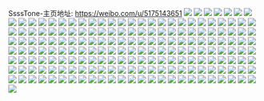 SsssTone-主页地址: https://weibo.com/u/5175143651 
![](https://wx4.sinaimg.cn/mw2000/005EengTly1h9611ef3m1j32c0340hdx.jpg) 
![](https://wx4.sinaimg.cn/mw2000/005EengTly1h9611fzdhjj32c03407wi.jpg) 
![](https://wx4.sinaimg.cn/mw2000/005EengTly1h9611i07svj32c0340u0z.jpg) 
![](https://wx4.sinaimg.cn/mw2000/005EengTly1h9611k7pzvj32c03407wj.jpg) 
![](https://wx4.sinaimg.cn/mw2000/005EengTly1h9611c7bobj31od28h1kx.jpg) 
![](https://wx4.sinaimg.cn/mw2000/005EengTly1h9611l3behj31qp2bl4qp.jpg) 
![](https://wx4.sinaimg.cn/mw2000/005EengTly1h9611n54g0j32c0340x6r.jpg) 
![](https://wx4.sinaimg.cn/mw2000/005EengTly1h9611o1lvaj321s2qenpd.jpg) 
![](https://wx4.sinaimg.cn/mw2000/005EengTly1h9611pjfm8j31r0340b2b.jpg) 
![](https://wx4.sinaimg.cn/mw2000/005EengTly1h9611q9kn1j31m025cx4z.jpg) 
![](https://wx4.sinaimg.cn/mw2000/005EengTly1h8tyknuhksj30u00u0jvt.jpg) 
![](https://wx4.sinaimg.cn/mw2000/005EengTly1h826g3bok1j31me25vkjl.jpg) 
![](https://wx4.sinaimg.cn/mw2000/005EengTly1h825xi5gu4j32943067wj.jpg) 
![](https://wx4.sinaimg.cn/mw2000/005EengTly1h825x353gtj32c03407wi.jpg) 
![](https://wx4.sinaimg.cn/mw2000/005EengTly1h81lm762xtj31x82ka1ky.jpg) 
![](https://wx4.sinaimg.cn/mw2000/005EengTly1h81jn9pb89j31yj2m14qt.jpg) 
![](https://wx4.sinaimg.cn/mw2000/005EengTly1h81jnsnjrhj31s035shdv.jpg) 
![](https://wx4.sinaimg.cn/mw2000/005EengTly1h81jnobykfj32c03401l8.jpg) 
![](https://wx4.sinaimg.cn/mw2000/005EengTly1h81jnur2qqj32c0340qv7.jpg) 
![](https://wx4.sinaimg.cn/mw2000/005EengTly1h81jnzyw06j32c0340u0y.jpg) 
![](https://wx4.sinaimg.cn/mw2000/005EengTly1h81jnwi6i1j32772xmx6p.jpg) 
![](https://wx4.sinaimg.cn/mw2000/005EengTly1h81jnvu1t4j32c0340x6q.jpg) 
![](https://wx4.sinaimg.cn/mw2000/005EengTly1h81jngzzh9j32c0340npl.jpg) 
![](https://wx4.sinaimg.cn/mw2000/005EengTly1h81jou8grpj321u2qgnpf.jpg) 
![](https://wx4.sinaimg.cn/mw2000/005EengTly1h81jnxsdyxj32c0340u0y.jpg) 
![](https://wx4.sinaimg.cn/mw2000/005EengTly1h7sbly7c0gj31jk4pkhd1.jpg) 
![](https://wx4.sinaimg.cn/mw2000/005EengTly1h7j3kce7drj30vu0vujw4.jpg) 
![](https://wx4.sinaimg.cn/mw2000/005EengTly1h7hpldjdedj32402tcnpe.jpg) 
![](https://wx4.sinaimg.cn/mw2000/005EengTly1h7hplfhcejj32402tc4qr.jpg) 
![](https://wx4.sinaimg.cn/mw2000/005EengTly1h7hplme58gj32c0340e83.jpg) 
![](https://wx4.sinaimg.cn/mw2000/005EengTly1h7hplh6wpuj32402tchdu.jpg) 
![](https://wx4.sinaimg.cn/mw2000/005EengTly1h7hplbrb29j31z72my1ky.jpg) 
![](https://wx4.sinaimg.cn/mw2000/005EengTly1h7hplqqx4pj31kw23unpd.jpg) 
![](https://wx4.sinaimg.cn/mw2000/005EengTly1h6kwlaor3sj30u012bwij.jpg) 
![](https://wx4.sinaimg.cn/mw2000/005EengTly1h6kwlijqxgj30u014147c.jpg) 
![](https://wx4.sinaimg.cn/mw2000/005EengTly1h6kwhkmschj30va134gun.jpg) 
![](https://wx4.sinaimg.cn/mw2000/005EengTly1h5usbjs7thj32c03401l2.jpg) 
![](https://wx4.sinaimg.cn/mw2000/005EengTly1h5usbhrijwj31iq2pb7wi.jpg) 
![](https://wx4.sinaimg.cn/mw2000/005EengTly1h5usb974t2j30u01hce0k.jpg) 
![](https://wx4.sinaimg.cn/mw2000/005EengTly1h5usbfk52vj30wi1y7b29.jpg) 
![](https://wx4.sinaimg.cn/mw2000/005EengTly1h5usb8m0xej30wi17c13z.jpg) 
![](https://wx4.sinaimg.cn/mw2000/005EengTly1h5usbiiq5cj31r03407wj.jpg) 
![](https://wx4.sinaimg.cn/mw2000/005EengTly1h5usbj1eosj33402c0hdy.jpg) 
![](https://wx4.sinaimg.cn/mw2000/005EengTly1h5usbgp7otj327r27ru0z.jpg) 
![](https://wx4.sinaimg.cn/mw2000/005EengTly1h5usbhvc3wj32c02c0qv7.jpg) 
![](https://wx4.sinaimg.cn/mw2000/005EengTly1h5usbirihpj32c0340qv7.jpg) 
![](https://wx4.sinaimg.cn/mw2000/005EengTly1h5usbdm9ccj31gs2lr1ky.jpg) 
![](https://wx4.sinaimg.cn/mw2000/005EengTly1h4v4mccjiyj32c02c0qv7.jpg) 
![](https://wx4.sinaimg.cn/mw2000/005EengTly1h4v4m7hjgxj30wi0c4gm3.jpg) 
![](https://wx4.sinaimg.cn/mw2000/005EengTly1gxp9t1og0hj32c0340qv5.jpg) 
![](https://wx4.sinaimg.cn/mw2000/005EengTly1gxp9t30r1oj32c0340u0x.jpg) 
![](https://wx4.sinaimg.cn/mw2000/005EengTly1gxp9ta5vxrj31dn1dne81.jpg) 
![](https://wx4.sinaimg.cn/mw2000/005EengTly1gxp9tcgoymj32c0340x6p.jpg) 
![](https://wx4.sinaimg.cn/mw2000/005EengTly1gxp9t8tijnj32c0340nph.jpg) 
![](https://wx4.sinaimg.cn/mw2000/005EengTly1gxp9tetgagj32c0340hdu.jpg) 
![](https://wx4.sinaimg.cn/mw2000/005EengTly1gxp9tghpqmj30u0140gw4.jpg) 
![](https://wx4.sinaimg.cn/mw2000/005EengTly1gxp9szuj3zj32c0340u0x.jpg) 
![](https://wx4.sinaimg.cn/mw2000/005EengTly1gxp9tfu8ppj31m925ob29.jpg) 
![](https://wx4.sinaimg.cn/mw2000/005EengTgy1gjyb730367j30n01ds4qr.jpg) 
![](https://wx4.sinaimg.cn/mw2000/005EengTgy1gji8g3c0xhj33402c0e85.jpg) 
![](https://wx4.sinaimg.cn/mw2000/005EengTgy1gji8t7few8j33402c0hdw.jpg) 
![](https://wx4.sinaimg.cn/mw2000/005EengTgy1gji8kvko3lj32c02ueqv7.jpg) 
![](https://wx4.sinaimg.cn/mw2000/005EengTgy1gji8tl542bj31hy1hy7wh.jpg) 
![](https://wx4.sinaimg.cn/mw2000/005EengTgy1gji8x2pnhbj31lu2547wi.jpg) 
![](https://wx4.sinaimg.cn/mw2000/005EengTgy1gji8f6ylw1j31if20jqv6.jpg) 
![](https://wx4.sinaimg.cn/mw2000/005EengTgy1gji96wl7xuj31fw1x7e82.jpg) 
![](https://wx4.sinaimg.cn/mw2000/005EengTgy1gji964mjg1j31jq1jqkjl.jpg) 
![](https://wx4.sinaimg.cn/mw2000/005EengTgy1gji8t3erqxj31bg1rax6p.jpg) 
![](https://wx4.sinaimg.cn/mw2000/005EengTly1ghyqm3kpi1j326z1n6kcx.jpg) 
![](https://wx4.sinaimg.cn/mw2000/005EengTly1ghyqgqorb3j3161161wu2.jpg) 
![](https://wx4.sinaimg.cn/mw2000/005EengTly1ghyqgzotgaj32bb2bbb2b.jpg) 
![](https://wx4.sinaimg.cn/mw2000/005EengTly1ghyqhw8z2cj30lv0lvjxa.jpg) 
![](https://wx4.sinaimg.cn/mw2000/005EengTly1ghyqhvfmopj30q00yowrz.jpg) 
![](https://wx4.sinaimg.cn/mw2000/005EengTly1ghyqwlpqd7j312l18fu0x.jpg) 
![](https://wx4.sinaimg.cn/mw2000/005EengTly1ghyqgjccbzj329i29ie82.jpg) 
![](https://wx4.sinaimg.cn/mw2000/005EengTly1ghyqhtxzc0j328i28i1kz.jpg) 
![](https://wx4.sinaimg.cn/mw2000/005EengTly1ghyqk5olyzj31y91y9hdt.jpg) 
![](https://wx4.sinaimg.cn/mw2000/005EengTgy1ggmpujrbuuj32c03404qs.jpg) 
![](https://wx4.sinaimg.cn/mw2000/005EengTgy1gfwul9fmerj30n01dsatu.jpg) 
![](https://wx4.sinaimg.cn/mw2000/005EengTgy1gec2cckio0j32bk1qo4qr.jpg) 
![](https://wx4.sinaimg.cn/mw2000/005EengTgy1gec2c53z3dj33342bce84.jpg) 
![](https://wx4.sinaimg.cn/mw2000/005EengTgy1gec2h8d715j33342bcx6s.jpg) 
![](https://wx4.sinaimg.cn/mw2000/005EengTly1gec2dffqggj31o0280e81.jpg) 
![](https://wx4.sinaimg.cn/mw2000/005EengTgy1gec2hh2laej32y427lqv8.jpg) 
![](https://wx4.sinaimg.cn/mw2000/005EengTgy1gec2hnmuyej31c21s3hdt.jpg) 
![](https://wx4.sinaimg.cn/mw2000/005EengTgy1gec2i25w5oj32sm23jkjm.jpg) 
![](https://wx4.sinaimg.cn/mw2000/005EengTgy1gec2iajvydj32bc334hdv.jpg) 
![](https://wx4.sinaimg.cn/mw2000/005EengTgy1gec2ifd1a2j33402c01ky.jpg) 
![](https://wx4.sinaimg.cn/mw2000/005EengTgy1gcvh4nmkh8j32bc3344qq.jpg) 
![](https://wx4.sinaimg.cn/mw2000/005EengTgy1gcv21q51rzj32io1w0b2a.jpg) 
![](https://wx4.sinaimg.cn/mw2000/005EengTly1gcvh4p1qg6j32bc334u0x.jpg) 
![](https://wx4.sinaimg.cn/mw2000/005EengTly1gcvh4tcdfgj32io1w0b2b.jpg) 
![](https://wx4.sinaimg.cn/mw2000/005EengTly1gcvh4vpccoj33402c0x6q.jpg) 
![](https://wx4.sinaimg.cn/mw2000/005EengTly1gcvh4lvo1pj32io1w0qv7.jpg) 
![](https://wx4.sinaimg.cn/mw2000/005EengTly1gcjyfb0gkxj31401hbapx.jpg) 
![](https://wx4.sinaimg.cn/mw2000/005EengTly1gcjyfafstcj30ms0msafl.jpg) 
![](https://wx4.sinaimg.cn/mw2000/005EengTly1gcjyf9yl7aj314013z495.jpg) 
![](https://wx4.sinaimg.cn/mw2000/005EengTly1gc8olw2ptoj31mc25sb29.jpg) 
![](https://wx4.sinaimg.cn/mw2000/005EengTly1gc8oltwuhkj314013zk5x.jpg) 
![](https://wx4.sinaimg.cn/mw2000/005EengTly1gc8olvai25j31o01o6tt1.jpg) 
![](https://wx4.sinaimg.cn/mw2000/005EengTly1ga7ut7bgolj30rs10kn2q.jpg) 
![](https://wx4.sinaimg.cn/mw2000/005EengTgy1g9xrzcqh9jj32c03407wh.jpg) 
![](https://wx4.sinaimg.cn/mw2000/005EengTgy1g9xrvuluuoj311f11mqbt.jpg) 
![](https://wx4.sinaimg.cn/mw2000/005EengTgy1g9xrza9vixj32c0340kjr.jpg) 
![](https://wx4.sinaimg.cn/mw2000/005EengTgy1g9xryr4ok1j30n01ds4qs.jpg) 
![](https://wx4.sinaimg.cn/mw2000/005EengTgy1g9xrw6v3ohj31ry2d94qt.jpg) 
![](https://wx4.sinaimg.cn/mw2000/005EengTgy1g9xrvtzoinj31ee1ef15b.jpg) 
![](https://wx4.sinaimg.cn/mw2000/005EengTly1g9qbkyojjej30u00u0tfw.jpg) 
![](https://wx4.sinaimg.cn/mw2000/005EengTgy1g8uhqv2ka2j31ma25skjl.jpg) 
![](https://wx4.sinaimg.cn/mw2000/005EengTgy1g8uhr4awp8j31o0280b2a.jpg) 
![](https://wx4.sinaimg.cn/mw2000/005EengTly1g8pmp7zazoj325q1mbkjl.jpg) 
![](https://wx4.sinaimg.cn/mw2000/005EengTly1g8pmp3te9hj325q1mbnpd.jpg) 
![](https://wx4.sinaimg.cn/mw2000/005EengTly1g8pmpdeoxmj31mb25qb29.jpg) 
![](https://wx4.sinaimg.cn/mw2000/005EengTly1g8poddlwagj327y1bqu0x.jpg) 
![](https://wx4.sinaimg.cn/mw2000/005EengTly1g8pmpopiigj31o01qnqv5.jpg) 
![](https://wx4.sinaimg.cn/mw2000/005EengTly1g8pmppq3inj30so18u15c.jpg) 
![](https://wx4.sinaimg.cn/mw2000/005EengTly1g8pmpkb8d8j31mb25qnpd.jpg) 
![](https://wx4.sinaimg.cn/mw2000/005EengTgy1g8podlnfg9j31mb25qe81.jpg) 
![](https://wx4.sinaimg.cn/mw2000/005EengTly1g8pmp0393aj31mb1mbh3r.jpg) 
![](https://wx4.sinaimg.cn/mw2000/005EengTgy1g8hr19ezqqj31o0280hdw.jpg) 
![](https://wx4.sinaimg.cn/mw2000/005EengTgy1g8hr1b756gj32c03404qq.jpg) 
![](https://wx4.sinaimg.cn/mw2000/005EengTgy1g8ggvjidi7j30n01dstnf.jpg) 
![](https://wx4.sinaimg.cn/mw2000/005EengTgy1g88g6jpwijj30c20c2jrx.jpg) 
![](https://wx4.sinaimg.cn/mw2000/005EengTgy1g865x2godmj30sg0qidhv.jpg) 
![](https://wx4.sinaimg.cn/mw2000/005EengTly1g6dw21fr4bj30j50i8wfg.jpg) 
![](https://wx4.sinaimg.cn/mw2000/005EengTgy1g6b3hlop8lj31g21xg4qp.jpg) 
![](https://wx4.sinaimg.cn/mw2000/005EengTgy1g6b3hmev6aj30ku1123yo.jpg) 
![](https://wx4.sinaimg.cn/mw2000/005EengTgy1g6b3hdi06dj31g21xg4qp.jpg) 
![](https://wx4.sinaimg.cn/mw2000/005EengTgy1g6b3i3albkj30ku1123yo.jpg) 
![](https://wx4.sinaimg.cn/mw2000/005EengTgy1g6b3i2s8obj31g21xgwz2.jpg) 
![](https://wx4.sinaimg.cn/mw2000/005EengTgy1g6b3i45spbj30ku1123yo.jpg) 
![](https://wx4.sinaimg.cn/mw2000/005EengTgy1g6b3i8nyerj31g21xgwuy.jpg) 
![](https://wx4.sinaimg.cn/mw2000/005EengTgy1g6b3i9knpkj30ku1123yo.jpg) 
![](https://wx4.sinaimg.cn/mw2000/005EengTgy1g6b3idk7z6j31g21xg4k0.jpg) 
![](https://wx4.sinaimg.cn/mw2000/005EengTly1g5z8ev47h6j30k00j8jrw.jpg) 
![](https://wx4.sinaimg.cn/mw2000/005EengTgy1g5lsq5dsoaj31341357tj.jpg) 
![](https://wx4.sinaimg.cn/mw2000/005EengTly1g50w6qtcbtj32c02c0npf.jpg) 
![](https://wx4.sinaimg.cn/mw2000/005EengTgy1g50uq76zk0j32c03404qs.jpg) 
![](https://wx4.sinaimg.cn/mw2000/005EengTgy1g50ugc7couj32c02c07wi.jpg) 
![](https://wx4.sinaimg.cn/mw2000/005EengTgy1g50w8fgrn4j32c02c0x6p.jpg) 
![](https://wx4.sinaimg.cn/mw2000/005EengTgy1g4xbowkwhwj30rs4vze81.jpg) 
![](https://wx4.sinaimg.cn/mw2000/005EengTly1g4dt7yxzhyj30od0wiazf.jpg) 
![](https://wx4.sinaimg.cn/mw2000/005EengTgy1g3m1ylyx9hj31400u0ahb.jpg) 
![](https://wx4.sinaimg.cn/mw2000/005EengTgy1g3m1ztlh6ij32c12c01kz.jpg) 
![](https://wx4.sinaimg.cn/mw2000/005EengTgy1g3m1yiz33dj323z23zb1k.jpg) 
![](https://wx4.sinaimg.cn/mw2000/005EengTgy1g2xrhil5rtj315g1jbqja.jpg) 
![](https://wx4.sinaimg.cn/mw2000/005EengTgy1g2he0lrw0oj30u00u07wh.jpg) 
![](https://wx4.sinaimg.cn/mw2000/005EengTgy1g2he0ou49bj33402c07wi.jpg) 
![](https://wx4.sinaimg.cn/mw2000/005EengTgy1g2he0qenwsj32c02c0b29.jpg) 
![](https://wx4.sinaimg.cn/mw2000/005EengTgy1g2he0s4zccj33402c0hdt.jpg) 
![](https://wx4.sinaimg.cn/mw2000/005EengTgy1g2dh1moqcpj30ku0mkgo3.jpg) 
![](https://wx4.sinaimg.cn/mw2000/005EengTgy1g1nhj5z0i5j30qz0jgwh7.jpg) 
![](https://wx4.sinaimg.cn/mw2000/005EengTgy1fzi3ndw4g8j30j60j6ac7.jpg) 
![](https://wx4.sinaimg.cn/mw2000/005EengTgy1fzi3wo4qopj328g28g7wh.jpg) 
![](https://wx4.sinaimg.cn/mw2000/005EengTly1fyj95epgc6j325d25eqv5.jpg) 
![](https://wx4.sinaimg.cn/mw2000/005EengTly1fyj95bjsovj32c02c04qq.jpg) 
![](https://wx4.sinaimg.cn/mw2000/005EengTly1fyj95geri9j32c02c0nl9.jpg) 
![](https://wx4.sinaimg.cn/mw2000/005EengTgy1fxh9elwunwj32c02c07wh.jpg) 
![](https://wx4.sinaimg.cn/mw2000/005EengTgy1fwoc9pn5bsj31y21y4e82.jpg) 
![](https://wx4.sinaimg.cn/mw2000/005EengTgy1fwoc9fvj14j31xh2kex6q.jpg) 
![](https://wx4.sinaimg.cn/mw2000/005EengTgy1fwoc7v4x56j31rc1rgb2a.jpg) 
![](https://wx4.sinaimg.cn/mw2000/005EengTgy1fwm1rhl4rej33402c04qs.jpg) 
![](https://wx4.sinaimg.cn/mw2000/005EengTgy1fwm1s7guunj32c0340hdv.jpg) 
![](https://wx4.sinaimg.cn/mw2000/005EengTgy1fwmm6sakvfj33402c0hdy.jpg) 
![](https://wx4.sinaimg.cn/mw2000/005EengTgy1fwmlysqlj0j32c02c07wj.jpg) 
![](https://wx4.sinaimg.cn/mw2000/005EengTgy1fwmm6x66ezj32tl245b2a.jpg) 
![](https://wx4.sinaimg.cn/mw2000/005EengTgy1fwmmaizjylj33402c0b2b.jpg) 
![](https://wx4.sinaimg.cn/mw2000/005EengTgy1fwmmasp1enj32c0340hdw.jpg) 
![](https://wx4.sinaimg.cn/mw2000/005EengTgy1fwmmb399x1j324p1likjl.jpg) 
![](https://wx4.sinaimg.cn/mw2000/005EengTgy1fwm1qlvbpnj33402c0u0z.jpg) 
![](https://wx4.sinaimg.cn/mw2000/005EengTgy1fv43ird61gj32c02c0x6p.jpg) 
![](https://wx4.sinaimg.cn/mw2000/005EengTgy1fus4lonhqdj31xo2kve81.jpg) 
![](https://wx4.sinaimg.cn/mw2000/005EengTgy1fus4kzxxmxj323a23ahdt.jpg) 
![](https://wx4.sinaimg.cn/mw2000/005EengTgy1fus4lpcigtj30j60ihta3.jpg) 
![](https://wx4.sinaimg.cn/mw2000/005EengTgy1fu4zwfrmz0j31h41ytkjl.jpg) 
![](https://wx4.sinaimg.cn/mw2000/005EengTgy1fu4zwkgv10j31h71yxkjl.jpg) 
![](https://wx4.sinaimg.cn/mw2000/005EengTgy1fs6e7dlav9j33402bxe82.jpg) 
![](https://wx4.sinaimg.cn/mw2000/005EengTgy1fs6e81bsekj33402bx1ky.jpg) 
![](https://wx4.sinaimg.cn/mw2000/005EengTgy1fs6e6ur90pj32o51uwe82.jpg) 
![](https://wx4.sinaimg.cn/mw2000/005EengTgy1frbahpgiy1j322z22zu10.jpg) 
![](https://wx4.sinaimg.cn/mw2000/005EengTgy1frbadp5lq6j32be1xob29.jpg) 
![](https://wx4.sinaimg.cn/mw2000/005EengTgy1fqyl07nf8rj32c02c0npd.jpg) 
![](https://wx4.sinaimg.cn/mw2000/005EengTgy1fqyl0aj0xwj328g28gb29.jpg) 

